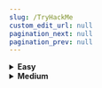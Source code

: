 ```yaml
---
slug: /TryHackMe
custom_edit_url: null
pagination_next: null
pagination_prev: null
---
```


<details className="dropdown" closed>
  <summary><b>Easy</b></summary>
  - [Agent Sudo](./Easy/Agent%20Sudo.md)
  - [Anthem](./Easy/Anthem.md)
  - [Bounty Hacker](./Easy/Bounty%20Hacker.md)
  - [Brooklyn Nine Nine](./Easy/Brooklyn%20Nine%20Nine.md)
  - [Brute It](./Easy/Brute%20It.md)
  - [Chill Hack](./Easy/Chill%20Hack.md)
  - [c4ptur3-th3-fl4g](./Easy/c4ptur3-th3-fl4g.md)
</details>

<details className="dropdown" closed>
  <summary><b>Medium</b></summary>
 
Agent Sudo
</details>

